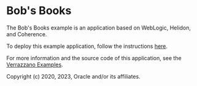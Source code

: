 # Bob's Books

The Bob's Books example is an application based on WebLogic, Helidon, and Coherence.

To deploy this example application, follow the instructions [here](https://verrazzano.io/latest/docs/examples/wls-coh/bobs-books/).

For more information and the source code of this application, see the [Verrazzano Examples](https://github.com/verrazzano/examples).


Copyright (c) 2020, 2023, Oracle and/or its affiliates.
